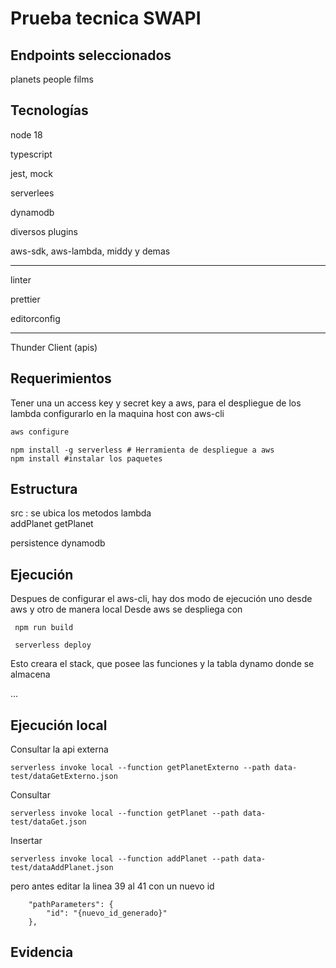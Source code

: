 # Prueba tecnica SWAPI

## Endpoints seleccionados

planets
people
films

## Tecnologías

node 18

typescript

jest, mock

serverlees

dynamodb

diversos plugins

aws-sdk, aws-lambda, middy y demas


---

linter

prettier

editorconfig


---

Thunder Client (apis)

## Requerimientos

Tener una un access key y secret key a aws, para el despliegue de los lambda
configurarlo en la maquina host con aws-cli
```sh
aws configure
```


```
npm install -g serverless # Herramienta de despliegue a aws
npm install #instalar los paquetes
```

## Estructura

src : se ubica los metodos lambda    
    addPlanet
    getPlanet

persistence
    dynamodb

## Ejecución

Despues de configurar el aws-cli, hay dos modo de ejecución uno desde aws y otro de manera local
Desde aws se despliega con 
```
 npm run build

 serverless deploy 
```
Esto creara el stack, que posee las funciones y la tabla dynamo donde se almacena

...

## Ejecución local

Consultar la api externa

```
serverless invoke local --function getPlanetExterno --path data-test/dataGetExterno.json
```

Consultar 
```
serverless invoke local --function getPlanet --path data-test/dataGet.json
```

Insertar
```
serverless invoke local --function addPlanet --path data-test/dataAddPlanet.json
```

pero antes editar la linea 39 al 41 con un nuevo id 

```
    "pathParameters": {
        "id": "{nuevo_id_generado}"
    },    
```    

## Evidencia